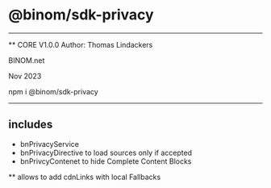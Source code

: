 # @binom/sdk-privacy
---------------------------------------------------------------------------------
** CORE V1.0.0
Author: Thomas Lindackers 

BINOM.net

Nov 2023

npm i @binom/sdk-privacy  

---------------------------------------------------------------------------------

## includes

- bnPrivacyService 
- bnPrivacyDirective to load sources only if accepted
- bnPrivcyContenet to hide Complete Content Blocks

** allows to add cdnLinks with local Fallbacks